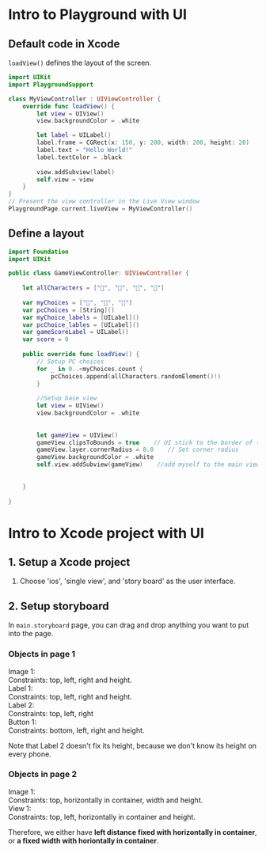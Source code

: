 # Intro to Playground with UI

## Default code in Xcode
```loadView()``` defines the layout of the screen. 
```swift
import UIKit
import PlaygroundSupport

class MyViewController : UIViewController {
    override func loadView() {
        let view = UIView()
        view.backgroundColor = .white

        let label = UILabel()
        label.frame = CGRect(x: 150, y: 200, width: 200, height: 20)
        label.text = "Hello World!"
        label.textColor = .black
        
        view.addSubview(label)
        self.view = view
    }
}
// Present the view controller in the Live View window
PlaygroundPage.current.liveView = MyViewController()
```

## Define a layout

```swift
import Foundation
import UIKit

public class GameViewController: UIViewController {
    
    let allCharacters = ["👦", "🐒", "🐷", "👻"]
    
    var myChoices = ["👦", "🐒", "🐷"]
    var pcChoices = [String]()
    var myChoice_labels = [UILabel]()
    var pcChoice_lables = [UILabel]()
    var gameScoreLabel = UILabel()
    var score = 0
    
    public override func loadView() {
        // Setup PC choices
        for _ in 0..<myChoices.count {
            pcChoices.append(allCharacters.randomElement()!)
        }
        
        //Setup base view
        let view = UIView()
        view.backgroundColor = .white
        
        
        let gameView = UIView()
        gameView.clipsToBounds = true    // UI stick to the border of the screen
        gameView.layer.cornerRadius = 8.0    // Set corner radius
        gameView.backgroundColor = .white
        self.view.addSubview(gameView)    //add myself to the main view
        
        
    }
    
}
```


# Intro to Xcode project with UI

## 1. Setup a Xcode project
1. Choose 'ios', 'single view', and 'story board' as the user interface. <br>

## 2. Setup storyboard
In ```main.storyboard``` page, you can drag and drop anything you want to put into the page. <br>


### Objects in page 1
Image 1: <br>
Constraints: top, left, right and height. <br>
Label 1: <br>
Constraints: top, left, right and height. <br>
Label 2:  <br>
Constraints: top, left, right <br>
Button 1: <br>
Constraints: bottom, left, right and height. <br>

Note that Label 2 doesn't fix its height, because we don't know its height on every phone. <br>



### Objects in page 2
Image 1: <br>
Constraints: top, horizontally in container, width and height. <br>
View 1: <br>
Constraints: top, left, horizontally in container and height. <br>

Therefore, we either have **left distance fixed with horizontally in container**, or **a fixed width with horiontally in container**.


